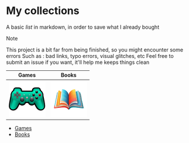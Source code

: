 # My collections 


A basic *list* in markdown, in order to save what I already bought

> [!NOTE]
> This project is a bit far from being finished, so you might encounter some errors
> Such as : bad links, typo errors, visual glitches, etc
> Feel free to submit an issue if you want, it'll help me keeps things clean


| Games | Books |
| --- | --- |
| <a href="games/games.md"><img src="img/controller.png" width="100"></a>   | <a href="books/books.md"><img src="img/books.png" width="100"></a> | 



- [Games](games/games.md)
- [Books](books/books.md)
